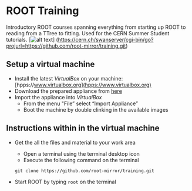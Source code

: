 # ROOT Training

Introductory ROOT courses spanning everything from starting up ROOT to
reading from a TTree to fitting. Used for the CERN Summer Student tutorials.
[![alt text](http://swanserver.web.cern.ch/swanserver/images/badge_swan_white_150.png)] (https://cern.ch/swanserver/cgi-bin/go?projurl=https://github.com/root-mirror/training.git)

## Setup a virtual machine
- Install the latest *VirtualBox* on your machine: [hpps://www.virtualbox.org](hpps://www.virtualbox.org)
- Download the prepared appliance from [here](https://github.com/root-mirror/training/releases/download/2016-Millesime/ROOT-Tutorial.ova)
- Import the appliance into *VirtualBox*
   - From the menu "File” select “Import Appliance”
   - Boot the machine by double clinking in the available images

## Instructions within in the virtual machine
- Get the all the files and material to your work area
   - Open a terminal using the terminal desktop icon
   - Execute the following command on the terminal

    `git clone https://github.com/root-mirror/training.git`

- Start ROOT by typing `root` on the terminal


